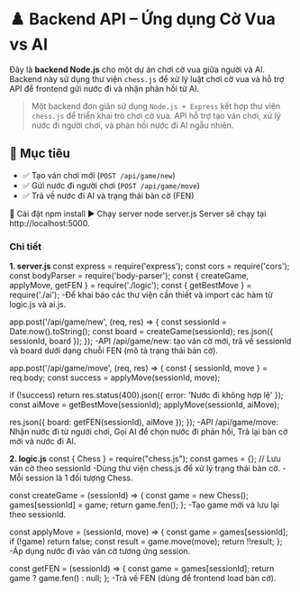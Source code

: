 # ♟️ Backend API – Ứng dụng Cờ Vua vs AI

Đây là **backend Node.js** cho một dự án chơi cờ vua giữa người và AI. Backend này sử dụng thư viện `chess.js` để xử lý luật chơi cờ vua và hỗ trợ API để frontend gửi nước đi và nhận phản hồi từ AI.
> Một backend đơn giản sử dụng `Node.js + Express` kết hợp thư viện `chess.js` để triển khai trò chơi cờ vua.
> API hỗ trợ tạo ván chơi, xử lý nước đi người chơi, và phản hồi nước đi AI ngẫu nhiên.

## 📌 Mục tiêu

- ✅ Tạo ván chơi mới (`POST /api/game/new`)
- ✅ Gửi nước đi người chơi (`POST /api/game/move`)
- ✅ Trả về nước đi AI và trạng thái bàn cờ (FEN)

🔧 Cài đặt
npm install
▶️ Chạy server
node server.js
Server sẽ chạy tại http://localhost:5000.
### Chi tiết
**1. server.js**
const express = require('express');
const cors = require('cors');
const bodyParser = require('body-parser');
const { createGame, applyMove, getFEN } = require('./logic');
const { getBestMove } = require('./ai');
-Để khai báo các thư viện cần thiết và import các hàm từ logic.js và ai.js.

app.post('/api/game/new', (req, res) => {
const sessionId = Date.now().toString();
const board = createGame(sessionId);
res.json({ sessionId, board });
});
-API /api/game/new: tạo ván cờ mới, trả về sessionId và board dưới dạng chuỗi FEN (mô tả trạng thái bàn cờ).

app.post('/api/game/move', (req, res) => {
const { sessionId, move } = req.body;
const success = applyMove(sessionId, move);

if (!success) return res.status(400).json({ error: 'Nước đi không hợp lệ' });
const aiMove = getBestMove(sessionId); 
applyMove(sessionId, aiMove);

res.json({ board: getFEN(sessionId), aiMove });
});
-API /api/game/move:
Nhận nước đi từ người chơi,
Gọi AI để chọn nước đi phản hồi,
Trả lại bàn cờ mới và nước đi AI.

**2. logic.js**
const { Chess } = require("chess.js");
const games = {}; // Lưu ván cờ theo sessionId
-Dùng thư viện chess.js để xử lý trạng thái bàn cờ.
-Mỗi session là 1 đối tượng Chess.

const createGame = (sessionId) => {
 const game = new Chess();
 games[sessionId] = game;
 return game.fen();
};
-Tạo game mới và lưu lại theo sessionId.

const applyMove = (sessionId, move) => {
  const game = games[sessionId];
  if (!game) return false;
  const result = game.move(move);
  return !!result;
};
-Áp dụng nước đi vào ván cờ tương ứng session.

const getFEN = (sessionId) => {
  const game = games[sessionId];
  return game ? game.fen() : null;
};
-Trả về FEN (dùng để frontend load bàn cờ).




